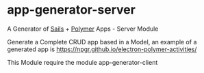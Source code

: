 # app-generator-server

A Generator of [Sails](http://sailsjs.org) + [Polymer](https://www.polymer-project.org/1.0/) Apps  - Server Module

Generate a Complete CRUD app based in a Model, an example of a generated app is https://npgr.github.io/electron-polymer-activities/

This Module require the module app-generator-client
